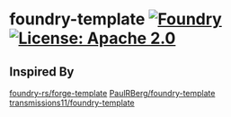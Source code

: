 # foundry-template [![Foundry][foundry-badge]][foundry] [![License: Apache 2.0][license-badge]][license]

[foundry]: https://getfoundry.sh/
[foundry-badge]: https://img.shields.io/badge/Foundry-Built%20with%20Foundry-informational
[license]: https://opensource.org/license/apache-2-0/
[license-badge]: https://img.shields.io/badge/License-Apache--2.0-informational

## Inspired By
[foundry-rs/forge-template](https://github.com/foundry-rs/forge-template)
[PaulRBerg/foundry-template](https://github.com/PaulRBerg/foundry-template)
[transmissions11/foundry-template](https://github.com/transmissions11/foundry-template)
